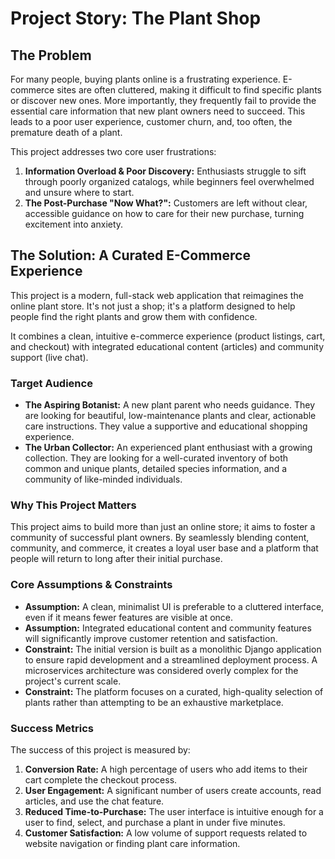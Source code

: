 # Project Story: The Plant Shop

## The Problem

For many people, buying plants online is a frustrating experience. E-commerce sites are often cluttered, making it difficult to find specific plants or discover new ones. More importantly, they frequently fail to provide the essential care information that new plant owners need to succeed. This leads to a poor user experience, customer churn, and, too often, the premature death of a plant.

This project addresses two core user frustrations:
1.  **Information Overload & Poor Discovery:** Enthusiasts struggle to sift through poorly organized catalogs, while beginners feel overwhelmed and unsure where to start.
2.  **The Post-Purchase "Now What?":** Customers are left without clear, accessible guidance on how to care for their new purchase, turning excitement into anxiety.

## The Solution: A Curated E-Commerce Experience

This project is a modern, full-stack web application that reimagines the online plant store. It's not just a shop; it's a platform designed to help people find the right plants and grow them with confidence.

It combines a clean, intuitive e-commerce experience (product listings, cart, and checkout) with integrated educational content (articles) and community support (live chat).

### Target Audience

*   **The Aspiring Botanist:** A new plant parent who needs guidance. They are looking for beautiful, low-maintenance plants and clear, actionable care instructions. They value a supportive and educational shopping experience.
*   **The Urban Collector:** An experienced plant enthusiast with a growing collection. They are looking for a well-curated inventory of both common and unique plants, detailed species information, and a community of like-minded individuals.

### Why This Project Matters

This project aims to build more than just an online store; it aims to foster a community of successful plant owners. By seamlessly blending content, community, and commerce, it creates a loyal user base and a platform that people will return to long after their initial purchase.

### Core Assumptions & Constraints

*   **Assumption:** A clean, minimalist UI is preferable to a cluttered interface, even if it means fewer features are visible at once.
*   **Assumption:** Integrated educational content and community features will significantly improve customer retention and satisfaction.
*   **Constraint:** The initial version is built as a monolithic Django application to ensure rapid development and a streamlined deployment process. A microservices architecture was considered overly complex for the project's current scale.
*   **Constraint:** The platform focuses on a curated, high-quality selection of plants rather than attempting to be an exhaustive marketplace.

### Success Metrics

The success of this project is measured by:

1.  **Conversion Rate:** A high percentage of users who add items to their cart complete the checkout process.
2.  **User Engagement:** A significant number of users create accounts, read articles, and use the chat feature.
3.  **Reduced Time-to-Purchase:** The user interface is intuitive enough for a user to find, select, and purchase a plant in under five minutes.
4.  **Customer Satisfaction:** A low volume of support requests related to website navigation or finding plant care information.
